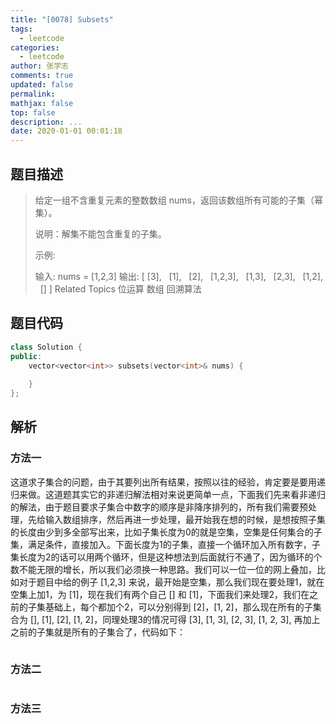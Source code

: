 ```yaml
---
title: "[0078] Subsets"
tags:
  - leetcode
categories:
  - leetcode
author: 张学志
comments: true
updated: false
permalink:
mathjax: false
top: false
description: ...
date: 2020-01-01 00:01:18
---
```


## 题目描述

> 给定一组不含重复元素的整数数组 nums，返回该数组所有可能的子集（幂集）。 
> 
> 说明：解集不能包含重复的子集。 
> 
> 示例: 
> 
> 输入: nums = [1,2,3]
> 输出:
> [
> [3],
>   [1],
>   [2],
>   [1,2,3],
>   [1,3],
>   [2,3],
>   [1,2],
>   []
> ] 
> Related Topics 位运算 数组 回溯算法

## 题目代码

```cpp
class Solution {
public:
    vector<vector<int>> subsets(vector<int>& nums) {
        
    }
};
```

## 解析

### 方法一

这道求子集合的问题，由于其要列出所有结果，按照以往的经验，肯定要是要用递归来做。这道题其实它的非递归解法相对来说更简单一点，下面我们先来看非递归的解法，由于题目要求子集合中数字的顺序是非降序排列的，所有我们需要预处理，先给输入数组排序，然后再进一步处理，最开始我在想的时候，是想按照子集的长度由少到多全部写出来，比如子集长度为0的就是空集，空集是任何集合的子集，满足条件，直接加入。下面长度为1的子集，直接一个循环加入所有数字，子集长度为2的话可以用两个循环，但是这种想法到后面就行不通了，因为循环的个数不能无限的增长，所以我们必须换一种思路。我们可以一位一位的网上叠加，比如对于题目中给的例子 [1,2,3] 来说，最开始是空集，那么我们现在要处理1，就在空集上加1，为 [1]，现在我们有两个自己 [] 和 [1]，下面我们来处理2，我们在之前的子集基础上，每个都加个2，可以分别得到 [2]，[1, 2]，那么现在所有的子集合为 [], [1], [2], [1, 2]，同理处理3的情况可得 [3], [1, 3], [2, 3], [1, 2, 3], 再加上之前的子集就是所有的子集合了，代码如下：

```cpp

```

### 方法二

```cpp

```

### 方法三

```cpp

```

